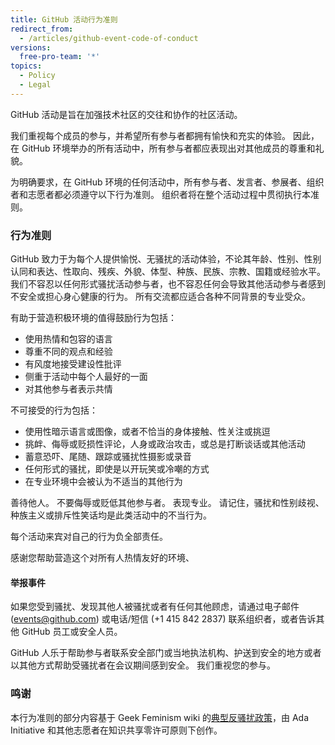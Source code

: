 ```yaml
---
title: GitHub 活动行为准则
redirect_from:
  - /articles/github-event-code-of-conduct
versions:
  free-pro-team: '*'
topics:
  - Policy
  - Legal
---
```


GitHub 活动是旨在加强技术社区的交往和协作的社区活动。

我们重视每个成员的参与，并希望所有参与者都拥有愉快和充实的体验。 因此，在 GitHub 环境举办的所有活动中，所有参与者都应表现出对其他成员的尊重和礼貌。

为明确要求，在 GitHub 环境的任何活动中，所有参与者、发言者、参展者、组织者和志愿者都必须遵守以下行为准则。 组织者将在整个活动过程中贯彻执行本准则。

### 行为准则

GitHub 致力于为每个人提供愉悦、无骚扰的活动体验，不论其年龄、性别、性别认同和表达、性取向、残疾、外貌、体型、种族、民族、宗教、国籍或经验水平。 我们不容忍以任何形式骚扰活动参与者，也不容忍任何会导致其他活动参与者感到不安全或担心身心健康的行为。 所有交流都应适合各种不同背景的专业受众。

有助于营造积极环境的值得鼓励行为包括：

* 使用热情和包容的语言
* 尊重不同的观点和经验
* 有风度地接受建设性批评
* 侧重于活动中每个人最好的一面
* 对其他参与者表示共情

不可接受的行为包括：

* 使用性暗示语言或图像，或者不恰当的身体接触、性关注或挑逗
* 挑衅、侮辱或贬损性评论，人身或政治攻击，或总是打断谈话或其他活动
* 蓄意恐吓、尾随、跟踪或骚扰性摄影或录音
* 任何形式的骚扰，即使是以开玩笑或冷嘲的方式
* 在专业环境中会被认为不适当的其他行为

善待他人。 不要侮辱或贬低其他参与者。 表现专业。 请记住，骚扰和性别歧视、种族主义或排斥性笑话均是此类活动中的不当行为。

每个活动来宾对自己的行为负全部责任。

感谢您帮助营造这个对所有人热情友好的环境、

#### 举报事件

如果您受到骚扰、发现其他人被骚扰或者有任何其他顾虑，请通过电子邮件 (events@github.com) 或电话/短信 (+1 415 842 2837) 联系组织者，或者告诉其他 GitHub 员工或安全人员。

GitHub 人乐于帮助参与者联系安全部门或当地执法机构、护送到安全的地方或者以其他方式帮助受骚扰者在会议期间感到安全。 我们重视您的参与。

### 鸣谢

本行为准则的部分内容基于 Geek Feminism wiki 的[典型反骚扰政策](https://geekfeminism.wikia.org/wiki/Conference_anti-harassment/Policy)，由 Ada Initiative 和其他志愿者在知识共享零许可原则下创作。
